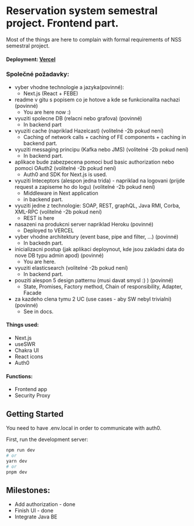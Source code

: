 # Reservation system semestral project. Frontend part.
Most of the things are here to complain with formal requirements of NSS semestral project.
#### Deployment: [Vercel](https://reservation-system-five.vercel.app/)


### Společné požadavky:
  - vyber vhodne technologie a jazyka(povinné):
    - Next.js (React + FEBE)
  - readme v gitu s popisem co je hotove a kde se funkcionalita nachazi (povinné)
    - You are here now :)
  - vyuziti spolecne DB (relacni nebo grafova) (povinné)
    - In backend part
  - vyuziti cache (napriklad Hazelcast) (volitelné -2b pokud není)
    - Caching of network calls + caching of FE components + caching in backend part.
  - vyuziti messaging principu (Kafka nebo JMS) (volitelné -2b pokud není)
    - In backend part.
  - aplikace bude zabezpecena pomoci bud basic authorization nebo pomoci OAuth2 (volitelné -2b
    pokud není)
    - Auth0 and SDK for Next.js is used.
  - vyuziti Inteceptors (alespon jedna trida) - napriklad na logovani (prijde request a zapiseme ho do
    logu) (volitelné -2b pokud není)
    - Middleware in Next application 
    - in backend part.
  - vyuziti jedne z technologie: SOAP, REST, graphQL, Java RMI, Corba, XML-RPC (volitelné -2b
    pokud není)
    - REST is here
  - nasazeni na produkcni server napriklad Heroku (povinné)
    - Deployed to VERCEL
  - vyber vhodne architektury (event base, pipe and filter, ...) (povinné)
    - In backedn part.
  - inicializacni postup (jak aplikaci deploynout, kde jsou zakladni data do nove DB typu admin apod)
    (povinné)
    - You are here.
  - vyuziti elasticsearch (volitelné -2b pokud není)
    - In backend part.
  - pouziti alespon 5 design patternu (musi davat smysl :) ) (povinné)
    - State, Promises, Factory method, Chain of responsibility, Adapter, Facade 
  - za kazdeho clena tymu 2 UC (use cases - aby SW nebyl trivialni) (povinné)
    - See in docs.


#### Things used:
- Next.js
- useSWR
- Chakra UI
- React icons
- Auth0

#### Functions:
- Frontend app
- Security Proxy

## Getting Started

You need to have .env.local in order to communicate with auth0.

First, run the development server:

```bash
npm run dev
# or
yarn dev
# or
pnpm dev
```
## Milestones:

- Add authorization - done
- Finish UI - done
- Integrate Java BE
